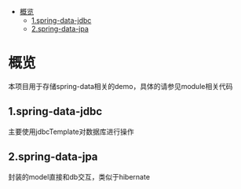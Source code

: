 - [概览](#概览)
    - [1.spring-data-jdbc](#1-spring-data-jdbc)
    - [2.spring-data-jpa](#2-spring-data-jpa)

# 概览

本项目用于存储spring-data相关的demo，具体的请参见module相关代码

## 1.spring-data-jdbc

主要使用jdbcTemplate对数据库进行操作

## 2.spring-data-jpa

封装的model直接和db交互，类似于hibernate